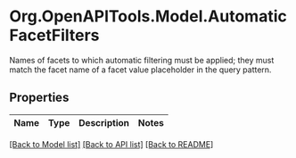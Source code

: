 # Org.OpenAPITools.Model.AutomaticFacetFilters
Names of facets to which automatic filtering must be applied; they must match the facet name of a facet value placeholder in the query pattern.

## Properties

Name | Type | Description | Notes
------------ | ------------- | ------------- | -------------

[[Back to Model list]](../README.md#documentation-for-models) [[Back to API list]](../README.md#documentation-for-api-endpoints) [[Back to README]](../README.md)

